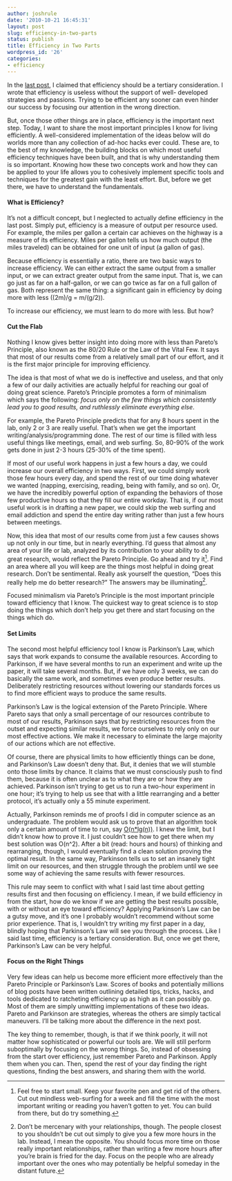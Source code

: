 ```yaml
---
author: joshrule
date: '2010-10-21 16:45:31'
layout: post
slug: efficiency-in-two-parts
status: publish
title: Efficiency in Two Parts
wordpress_id: '26'
categories:
- efficiency
---
```


In the [last post][1], I claimed that efficiency should be a tertiary
consideration. I wrote that efficiency is useless without the support of well-
developed strategies and passions. Trying to be efficient any sooner can even
hinder our success by focusing our attention in the wrong direction.

But, once those other things are in place, efficiency is the important next
step. Today, I want to share the most important principles I know for living
efficiently. A well-considered implementation of the ideas below will do
worlds more than any collection of ad-hoc hacks ever could. These are, to the
best of my knowledge, the building blocks on which most useful efficiency
techniques have been built, and that is why understanding them is so
important. Knowing how these two concepts work and how they can be applied to
your life allows you to cohesively implement specific tools and techniques for
the greatest gain with the least effort. But, before we get there, we have to
understand the fundamentals.

#### What is Efficiency?

It’s not a difficult concept, but I neglected to actually define efficiency in
the last post. Simply put, efficiency is a measure of output per resource
used. For example, the miles per gallon a certain car achieves on the highway
is a measure of its efficiency. Miles per gallon tells us how much output (the
miles traveled) can be obtained for one unit of input (a gallon of gas).

Because efficiency is essentially a ratio, there are two basic ways to
increase efficiency. We can either extract the same output from a smaller
input, or we can extract greater output from the same input. That is, we can
go just as far on a half-gallon, or we can go twice as far on a full gallon of
gas. Both represent the same thing: a significant gain in efficiency by doing
more with less ((2m)/g = m/(g/2)).

To increase our efficiency, we must learn to do more with less. But how?

#### Cut the Flab

Nothing I know gives better insight into doing more with less than Pareto’s
Principle, also known as the 80/20 Rule or the Law of the Vital Few. It says
that most of our results come from a relatively small part of our effort, and
it is the first major principle for improving efficiency.

The idea is that most of what we do is ineffective and useless, and that only
a few of our daily activities are actually helpful for reaching our goal of
doing great science. Pareto’s Principle promotes a form of minimalism which
says the following: _focus only on the few things which consistently lead you
to good results, and ruthlessly eliminate everything else_.

For example, the Pareto Principle predicts that for any 8 hours spent in the
lab, only 2 or 3 are really useful. That’s when we get the important
writing/analysis/programming done. The rest of our time is filled with less
useful things like meetings, email, and web surfing. So, 80-90% of the work
gets done in just 2-3 hours (25-30% of the time spent).

If most of our useful work happens in just a few hours a day, we could
increase our overall efficiency in two ways. First, we could simply work those
few hours every day, and spend the rest of our time doing whatever we wanted
(napping, exercising, reading, being with family, and so on). Or, we have the
incredibly powerful option of expanding the behaviors of those few productive
hours so that they fill our entire workday. That is, if our most useful work
is in drafting a new paper, we could skip the web surfing and email addiction
and spend the entire day writing rather than just a few hours between
meetings.

Now, this idea that most of our results come from just a few causes shows up
not only in our time, but in nearly everything. I’d guess that almost any area
of your life or lab, analyzed by its contribution to your ability to do great
research, would reflect the Pareto Principle. Go ahead and try it[^1]. Find
an area where all you will keep are the things most helpful in doing great
research. Don’t be sentimental. Really ask yourself the question, “Does this
really help me do better research?” The answers may be illuminating[^2].

Focused minimalism via Pareto’s Principle is the most important principle
toward efficiency that I know. The quickest way to great science is to stop
doing the things which don’t help you get there and start focusing on the
things which do.

#### Set Limits

The second most helpful efficiency tool I know is Parkinson’s Law, which says
that work expands to consume the available resources. According to Parkinson,
if we have several months to run an experiment and write up the paper, it will
take several months. But, if we have only 3 weeks, we can do basically the
same work, and sometimes even produce better results. Deliberately restricting
resources without lowering our standards forces us to find more efficient ways
to produce the same results.

Parkinson’s Law is the logical extension of the Pareto Principle. Where Pareto
says that only a small percentage of our resources contribute to most of our
results, Parkinson says that by restricting resources from the outset and
expecting similar results, we force ourselves to rely only on our most
effective actions. We make it necessary to eliminate the large majority of our
actions which are not effective.

Of course, there are physical limits to how efficiently things can be done,
and Parkinson’s Law doesn’t deny that. But, it denies that we will stumble
onto those limits by chance. It claims that we must consciously push to find
them, because it is often unclear as to what they are or how they are
achieved. Parkinson isn’t trying to get us to run a two-hour experiment in one
hour; it’s trying to help us see that with a little rearranging and a better
protocol, it’s actually only a 55 minute experiment.

Actually, Parkinson reminds me of proofs I did in computer science as an
undergraduate. The problem would ask us to prove that an algorithm took only a
certain amount of time to run, say [O(n\*lg(n))][2]. I knew the limit, but I
didn’t know how to prove it. I just couldn’t see how to get there when my best
solution was O(n^2). After a bit (read: hours and hours) of thinking and
rearranging, though, I would eventually find a clean solution proving the
optimal result. In the same way, Parkinson tells us to set an insanely tight
limit on our resources, and then struggle through the problem until we see
some way of achieving the same results with fewer resources.

This rule may seem to conflict with what I said last time about getting
results first and then focusing on efficiency. I mean, if we build efficiency
in from the start, how do we know if we are getting the best results possible,
with or without an eye toward efficiency? Applying Parkinson’s Law can be a
gutsy move, and it’s one I probably wouldn’t recommend without some prior
experience. That is, I wouldn’t try writing my first paper in a day, blindly
hoping that Parkinson’s Law will see you through the process. Like I said last
time, efficiency is a tertiary consideration. But, once we get there,
Parkinson’s Law can be very helpful.

#### Focus on the Right Things

Very few ideas can help us become more efficient more effectively than the
Pareto Principle or Parkinson’s Law. Scores of books and potentially millions
of blog posts have been written outlining detailed tips, tricks, hacks, and
tools dedicated to ratcheting efficiency up as high as it can possibly go.
Most of them are simply unwitting implementations of these two ideas. Pareto
and Parkinson are strategies, whereas the others are simply tactical
maneuvers. I’ll be talking more about the difference in the next post.

The key thing to remember, though, is that if we think poorly, it will not
matter how sophisticated or powerful our tools are. We will still perform
suboptimally by focusing on the wrong things. So, instead of obsessing from
the start over efficiency, just remember Pareto and Parkinson. Apply them when
you can. Then, spend the rest of your day finding the right questions, finding
the best answers, and sharing them with the world.


[^1]: Feel free to start small. Keep your favorite pen and get rid of the others. Cut out mindless web-surfing for a week and fill the time with the most important writing or reading you haven’t gotten to yet. You can build from there, but do try something.
[^2]: Don’t be mercenary with your relationships, though. The people closest to you shouldn’t be cut out simply to give you a few more hours in the lab. Instead, I mean the opposite. You should focus more time on those really important relationships, rather than writing a few more hours after you’re brain is fried for the day. Focus on the people who are already important over the ones who may potentially be helpful someday in the distant future.

[1]: http://joshrule.com/blog/effectiveness-efficiency
[2]: http://en.wikipedia.org/wiki/Big_O_notation (Wikipedia - Big O Notation)
